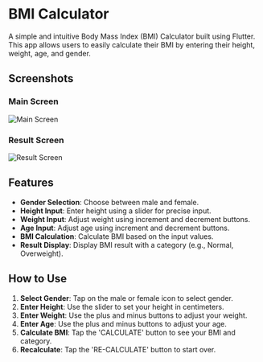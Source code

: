 # BMI Calculator

A simple and intuitive Body Mass Index (BMI) Calculator built using Flutter. This app allows users to easily calculate their BMI by entering their height, weight, age, and gender.

## Screenshots

### Main Screen
![Main Screen](./path_to_your_image/Screenshot_1695446815.png)

### Result Screen
![Result Screen](./path_to_your_image/Screenshot_1695678876.png)

## Features

- **Gender Selection**: Choose between male and female.
- **Height Input**: Enter height using a slider for precise input.
- **Weight Input**: Adjust weight using increment and decrement buttons.
- **Age Input**: Adjust age using increment and decrement buttons.
- **BMI Calculation**: Calculate BMI based on the input values.
- **Result Display**: Display BMI result with a category (e.g., Normal, Overweight).

## How to Use

1. **Select Gender**: Tap on the male or female icon to select gender.
2. **Enter Height**: Use the slider to set your height in centimeters.
3. **Enter Weight**: Use the plus and minus buttons to adjust your weight.
4. **Enter Age**: Use the plus and minus buttons to adjust your age.
5. **Calculate BMI**: Tap the 'CALCULATE' button to see your BMI and category.
6. **Recalculate**: Tap the 'RE-CALCULATE' button to start over.

